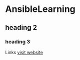 # AnsibleLearning
## heading 2
### heading 3

Links
[visit website](https://docs.ansible.com/ansible/latest/installation_guide/index.html "LCO")

